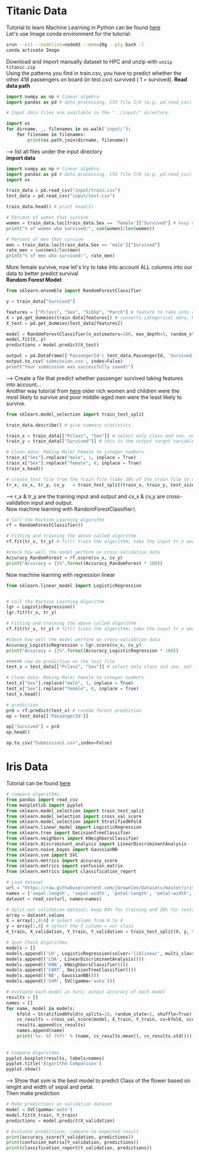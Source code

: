 # Titanic Data #
Tutorial to learn Machine Learning in Python can be found [here](https://www.kaggle.com/code/alexisbcook/titanic-tutorial/notebook)\
Let's use Image conda environment for the tutorial:
```bash
srun --x11 --nodelist=node03 --mem=20g --pty bash -l
conda activate Image
```
Download and import manually dataset to HPC and unzip with `unzip titanic.zip`\
Using the patterns you find in train.csv, you have to predict whether the other 418 passengers on board (in test.csv) survived ( 1 = survived).
**Read data path**
```python
import numpy as np # linear algebra
import pandas as pd # data processing, CSV file I/O (e.g. pd.read_csv)

# Input data files are available in the "../input/" directory.

import os
for dirname, _, filenames in os.walk('input/'):
    for filename in filenames:
        print(os.path.join(dirname, filename))
```
--> list all files under the input directory\
**import data**
```python
import numpy as np # linear algebra
import pandas as pd # data processing, CSV file I/O (e.g. pd.read_csv)
import os

train_data = pd.read_csv("input/train.csv")
test_data = pd.read_csv("input/test.csv")

train_data.head() # print head(5)

# Percent of woman that survive
women = train_data.loc[train_data.Sex == 'female']["Survived"] # keep only Sex and survive column and keep the woman
print("% of women who survived:", sum(women)/len(women))

# Percent of men that survive
men = train_data.loc[train_data.Sex == 'male']["Survived"]
rate_men = sum(men)/len(men)
print("% of men who survived:", rate_men)
```
More female survive, now let's try to take into account ALL columns into our data to better predict survival\
**Random Forest Model**: 
```python
from sklearn.ensemble import RandomForestClassifier

y = train_data["Survived"]

features = ["Pclass", "Sex", "SibSp", "Parch"] # feature to take into account
X = pd.get_dummies(train_data[features]) # converts categorical data, here sex into dummy= 0 or 1
X_test = pd.get_dummies(test_data[features])

model = RandomForestClassifier(n_estimators=100, max_depth=5, random_state=1) # n_estimator =nb of trees
model.fit(X, y)
predictions = model.predict(X_test)

output = pd.DataFrame({'PassengerId': test_data.PassengerId, 'Survived': predictions})
output.to_csv('submission.csv', index=False)
print("Your submission was successfully saved!")
```
--> Create a file that predict whether passenger survived taking features into account...\
Another way tutorial from [here](https://keytodatascience.com/machine-learning-titanic-disaster-problem/)
older rich women and children were the most likely to survive and poor middle-aged men were the least likely to survive.
```python
from sklearn.model_selection import train_test_split

train_data.describe() # give summary statistics

train_x = train_data[["Pclass", "Sex"]] # select only class and sex, not age as there is NA value and Sklearn cannot deal with that, need permutation
train_y = train_data[["Survived"]] # this is the output target variable

# Clean data: Making Male/ Female to integer numbers
train_x["Sex"].replace("male", 1, inplace = True)
train_x["Sex"].replace("female", 0, inplace = True)
train_x.head()

# create test file from the train file (take 30% of the train file to use it as test file)
tr_x, cv_x, tr_y, cv_y   = train_test_split(train_x, train_y, test_size = 0.30)
```
--> r_x & tr_y are the training input and output and cv_x & cv_y are cross-validation input and output.\
Now machine learning with RandomForestClassifier:\
```python
# Call the Machine Learning Algorithm
rf = RandomForestClassifier()

# Fitting and training the above called algorithm
rf.fit(tr_x, tr_y) # fit() train the algorithm; take the input tr_x and learn the expected output tr_y

#check how well the model perform on cross-validation data
Accuracy_RandomForest = rf.score(cv_x, cv_y)
print("Accuracy = {}%".format(Accuracy_RandomForest * 100))
```
Now machine learning with regression linear
```python
from sklearn.linear_model import LogisticRegression


# Call the Machine Learning Algorithm
lgr = LogisticRegression()
lgr.fit(tr_x, tr_y)

# Fitting and training the above called algorithm
rf.fit(tr_x, tr_y) # fit() train the algorithm; take the input tr_x and learn the expected output tr_y

#check how well the model perform on cross-validation data
Accuracy_LogisticRegression = lgr.score(cv_x, cv_y)
print("Accuracy = {}%".format(Accuracy_LogisticRegression * 100))

###### now do prediction on the test file
test_x = test_data[["Pclass", "Sex"]] # select only class and sex, not age as there is NA value and Sklearn cannot deal with that, need permutation

# Clean data: Making Male/ Female to integer numbers
test_x["Sex"].replace("male", 1, inplace = True)
test_x["Sex"].replace("female", 0, inplace = True)
test_x.head()

# prediction
prd = rf.predict(test_x) # random forest prediction
op = test_data[['PassengerId']]

op['Survived'] = prd
op.head()

op.to_csv("Submission1.csv",index=False)
```

# Iris Data #
Tutorial can be found [here](https://machinelearningmastery.com/machine-learning-in-python-step-by-step/)

```python
# compare algorithms
from pandas import read_csv
from matplotlib import pyplot
from sklearn.model_selection import train_test_split
from sklearn.model_selection import cross_val_score
from sklearn.model_selection import StratifiedKFold
from sklearn.linear_model import LogisticRegression
from sklearn.tree import DecisionTreeClassifier
from sklearn.neighbors import KNeighborsClassifier
from sklearn.discriminant_analysis import LinearDiscriminantAnalysis
from sklearn.naive_bayes import GaussianNB
from sklearn.svm import SVC
from sklearn.metrics import accuracy_score   
from sklearn.metrics import confusion_matrix  
from sklearn.metrics import classification_report  

# Load dataset
url = "https://raw.githubusercontent.com/jbrownlee/Datasets/master/iris.csv"
names = ['sepal-length', 'sepal-width', 'petal-length', 'petal-width', 'class']
dataset = read_csv(url, names=names)

# Split-out validation dataset; keep 80% for training and 20% for testing
array = dataset.values
X = array[:,0:4] # select column from 0 to 4
y = array[:,4] # select the 5 column = our class
X_train, X_validation, Y_train, Y_validation = train_test_split(X, y, test_size=0.20, random_state=1, shuffle=True) # Split the data into training and test

# Spot Check Algorithms
models = []
models.append(('LR', LogisticRegression(solver='liblinear', multi_class='ovr')))
models.append(('LDA', LinearDiscriminantAnalysis()))
models.append(('KNN', KNeighborsClassifier()))
models.append(('CART', DecisionTreeClassifier()))
models.append(('NB', GaussianNB()))
models.append(('SVM', SVC(gamma='auto')))

# evaluate each model in turn; output accuracy of each model
results = []
names = []
for name, model in models:
	kfold = StratifiedKFold(n_splits=10, random_state=1, shuffle=True)
	cv_results = cross_val_score(model, X_train, Y_train, cv=kfold, scoring='accuracy')
	results.append(cv_results)
	names.append(name)
	print('%s: %f (%f)' % (name, cv_results.mean(), cv_results.std()))
    
    
# Compare Algorithms
pyplot.boxplot(results, labels=names)
pyplot.title('Algorithm Comparison')
pyplot.show()
```
--> Show that svm is the best model to predict Class of the flower based on lenght and width of sepal and petal.\
Then make prediction
```python
# Make predictions on validation dataset
model = SVC(gamma='auto')
model.fit(X_train, Y_train)
predictions = model.predict(X_validation)

# Evaluate predictions; compare to expected result
print(accuracy_score(Y_validation, predictions))
print(confusion_matrix(Y_validation, predictions))
print(classification_report(Y_validation, predictions))
```


